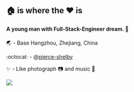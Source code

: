 ## :house: is where the :heart: is
<!--this README.md is a Personal Profile which will present at GitHub profile-->

#### A young man with **Full-Stack-Engineer** dream. :ghost:

:earth_asia: - Base Hangzhou, Zhejiang, China

:octocat:  - @[pierce-shelby](https://github.com/pierce-shelby)

:sparkles: - Like photograph :camera: and music :musical_note:

<a href="https://github.com/pierce-shelby">
  <img align="center" src="https://github-readme-stats.vercel.app/api?username=pierce-shelby&show_icons=true&theme=dracula" />
</a>

